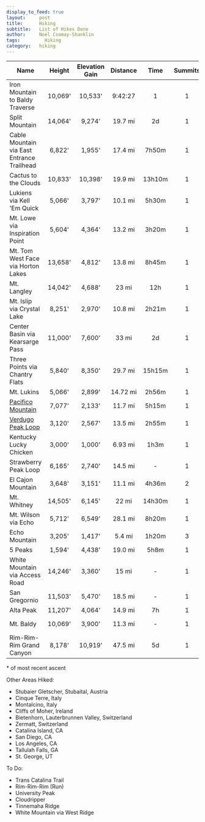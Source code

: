 ```yaml
---
display_to_feed: true
layout:     post
title:      Hiking
subtitle:   List of Hikes Done
author:     Noel Csomay-Shanklin
tags: 		  Hiking
category:   hiking
---
```

<!-- Start Writing Below in Markdown -->



Name             | Height | Elevation Gain | Distance | Time  | Summits | Attempts | Date\*
|----------------|:------:|:--------------:|:--------:|:-----:|:-------:|:--------:|:----:|
Iron Mountain to Baldy Traverse | 10,069' | 10,533' | 9:42:27 | 1 | 1 | 06/04/22
Split Mountain      | 14,064'| 9,274' | 19.7 mi       |   2d   | 1       |4         | 07/18/21
Cable Mountain via East Entrance Trailhead | 6,822' | 1,955' | 17.4 mi | 7h50m | 1 | 1 | 12/15/20
Cactus to the Clouds | 10,833' | 10,398' | 19.9 mi | 13h10m | 1|1| 12/6/20
Lukiens via Kell 'Em Quick | 5,066' | 3,797' | 10.1 mi | 5h30m | 1 | 1 | 11/29/20
Mt. Lowe via Inspiration Point | 5,604' | 4,364' | 13.2 mi | 3h20m | 1|1|11/28/20
Mt. Tom West Face via Horton Lakes | 13,658' | 4,812' | 13.8 mi | 8h45m | 1 | 1 | 08/16/20  
Mt. Langley | 14,042' | 4,688' | 23 mi | 12h | 1 | 1 | 08/01/20
Mt. Islip via Crystal Lake | 8,251' | 2,970' | 10.8 mi | 2h21m | 1 | 1 | 7/26/20
Center Basin via Kearsarge Pass | 11,000' | 7,600' | 33 mi | 2d | 1 | 1 | 06/28/20
Three Points via Chantry Flats | 5,840' | 8,350' | 29.7 mi | 15h15m | 1 | 1 | 06/13/20
Mt. Lukins | 5,066' | 2,899' | 14.72 mi | 2h56m | 1 | 1 | 05/23/20
[Pacifico Mountain](https://www.gaiagps.com/public/GvYDXpjF85SvlLr66nWFnjVM)| 7,077' | 2,133'         | 11.7 mi  | 5h15m | 1       |1         | 04/11/20
[Verdugo Peak Loop](https://www.gaiagps.com/public/LfEXlqcp3cRMEcG485XGRUkl)| 3,120' | 2,567'         | 13.5 mi  | 2h55m | 1       |1         | 03/23/20
Kentucky Lucky Chicken | 3,000' | 1,000' | 6.93 mi | 1h3m | 1 | 1 | 12/30/19
Strawberry Peak Loop| 6,165' | 2,740' | 14.5 mi       | -     | 1       |1         | Winter '19
El Cajon Mountain   | 3,648' | 3,151' | 11.1 mi       | 4h36m | 2       |2         | 11/30/19
Mt. Whitney      |14,505' | 6,145'         | 22 mi    | 14h30m| 1       |2         | 08/11/19
Mt. Wilson via Echo | 5,712' | 6,549' |    28.1 mi    | 8h20m | 1       |1         | 05/18/19
Echo Mountain    | 3,205' | 1,417'         | 5.4 mi   |1h20m  | 3       |3         | 05/18/19
5 Peaks          |1,594'  | 4,438'         | 19.0 mi  | 5h8m  | 1       |1         | 12/18/18
White Mountain via Access Road| 14,246' | 3,360' | 15 mi| -   | 1       |1         | 07/07/18
San Gregornio    |11,503' | 5,470'         | 18.5 mi  |   -   | 1       |1         | 06/23/18
Alta Peak        | 11,207'| 4,064'         | 14.9 mi  | 7h    | 1       |1         | 06/09/18
Mt. Baldy        |10,069' | 3,900'         | 11.3 mi  |   -   | 1       |1         | Summer '18
Rim-Rim-Rim Grand Canyon | 8,178' |10,919' | 47.5 mi  | 5d    | 1       |1         | 12/28/16

\* of most recent ascent

Other Areas Hiked:
* Stubaier Gletscher, Stubaital, Austria
* Cinque Terre, Italy
* Montalcino, Italy
* Cliffs of Moher, Ireland
* Bietenhorn, Lauterbrunnen Valley, Switzerland
* Zermatt, Switzerland
* Catalina Island, CA
* San Diego, CA
* Los Angeles, CA
* Tallulah Falls, GA
* St. George, UT

To Do:
* Trans Catalina Trail
* Rim-Rim-Rim (Run)
* University Peak
* Cloudripper
* Tinnemaha Ridge
* White Mountain via West Ridge

